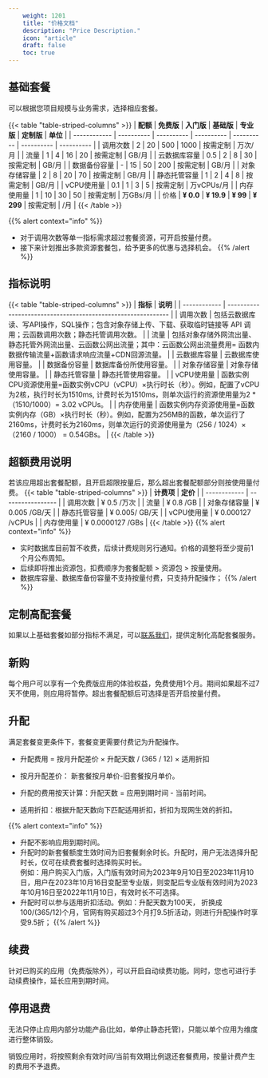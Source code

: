```yaml
---
    weight: 1201
    title: "价格文档"
    description: "Price Description."
    icon: "article"
    draft: false
    toc: true
---
```


## 基础套餐

可以根据您项目规模与业务需求，选择相应套餐。

{{< table "table-striped-columns" >}}
| **配额**     | **免费版** | **入门版** | **基础版** | **专业版** | **定制版** | **单位**   |
| ------------ | ---------- | ---------- | ---------- | ---------- | ---------- | ---------- |
| 调用次数     | 2          | 20         | 500        | 1000       | 按需定制   | 万次/月    |
| 流量         | 1          | 4          | 16         | 20         | 按需定制   | GB/月      |
| 云数据库容量 | 0.5        | 2          | 8          | 30         | 按需定制   | GB/月      |
| 数据备份容量 | -          | 15         | 50         | 200        | 按需定制   | GB/月      |
| 对象存储容量   | 2          | 8          | 20         | 70         | 按需定制   | GB/月      |
| 静态托管容量 | 1          | 2          | 4          | 8          | 按需定制   | GB/月      |
| vCPU使用量   | 0.1        | 1          | 3          | 5          | 按需定制   | 万vCPUs/月 |
| 内存使用量   | 1          | 10         | 30         | 50         | 按需定制   | 万GBs/月   |
| 价格         | **¥ 0.0**  | **¥ 19.9** | **¥ 99**   | **¥ 299**  | 按需定制   | /月        |
{{< /table >}}

{{% alert context="info" %}}
- 对于调用次数等单一指标需求超过套餐资源，可开启按量付费。
- 接下来计划推出多款资源套餐包，给予更多的优惠与选择机会。
{{% /alert %}}


## 指标说明
{{< table "table-striped-columns" >}}
| **指标**     | **说明**                                                     |
| ------------ | ------------------------------------------------------------ |
| 调用次数     | 包括云数据库读、写API操作，SQL操作；包含对象存储上传、下载、获取临时链接等 API 调用；云函数调用次数；静态托管调用次数。 |
| 流量         | 包括对象存储外网流出量、静态托管外网流出量、云函数公网出流量；其中：云函数公网出流量费用= 函数内数据传输流量+函数请求响应流量+CDN回源流量。 |
| 云数据库容量 | 云数据库使用容量。                                           |
| 数据备份容量 | 数据库备份所使用容量。                                       |
| 对象存储容量   | 对象存储使用容量。                                             |
| 静态托管容量 | 静态托管使用容量。                                           |
| vCPU使用量   | 函数实例CPU资源使用量=函数实例vCPU（vCPU）×执行时长（秒）。例如，配置了vCPU为2核，执行时长为1510ms, 计费时长为1510ms，则单次运行的资源使用量为2 *（1510/1000）= 3.02 vCPUs。 |
| 内存使用量   | 函数实例内存资源使用量=函数实例内存（GB）×执行时长（秒）。例如，配置为256MB的函数，单次运行了2160ms，计费时长为2160ms，则单次运行的资源使用量为（256 / 1024）×（2160 / 1000） = 0.54GBs。 |
 {{< /table >}}
## 超额费用说明

若该应用超出套餐配额，且开启超限按量后，那么超出套餐配额部分则按使用量付费。
{{< table "table-striped-columns" >}}
| **计费项**   | **定价**          |
| ------------ | ----------------- |
| 调用次数     | ¥ 0.5 /万次       |
| 流量         | ¥ 0.8 /GB         |
| 对象存储容量   | ¥ 0.005 /GB/天    |
| 静态托管容量 | ¥ 0.005/ GB/天    |
| vCPU使用量   | ¥ 0.000127 /vCPUs |
| 内存使用量   | ¥ 0.0000127 /GBs  |
 {{< /table >}}
{{% alert context="info" %}}
- 实时数据库目前暂不收费，后续计费规则另行通知。价格的调整将至少提前1个月公布周知。
- 后续即将推出资源包，扣费顺序为套餐配额 > 资源包 > 按量使用。
- 数据库容量、数据库备份容量不支持按量付费，只支持升配操作；
{{% /alert %}}



## 定制高配套餐

如果以上基础套餐如部分指标不满足，可以[联系我们](https://document.memfiredb.com/docs/contactus)，提供定制化高配套餐服务。

## 新购

每个用户可以享有一个免费版应用的体验权益，免费使用1个月。期间如果超不过7天不使用，则应用将暂停。超出套餐配额后可选择是否开启按量付费。

## 升配

满足套餐变更条件下，套餐变更需要付费记为升配操作。

- 升配费用 = 按月升配差价 × 升配天数 / (365 / 12) × 适用折扣

- 按月升配差价： 新套餐按月单价-旧套餐按月单价。

- 升配的费用按天计算：升配天数 = 应用到期时间 - 当前时间。

- 适用折扣：根据升配天数向下匹配适用折扣，折扣为现网生效的折扣。


{{% alert context="info" %}}
- 升配不影响应用到期时间。
- 升配时的新套餐额度生效时间为旧套餐剩余时长。升配时，用户无法选择升配时长，仅可在续费套餐时选择购买时长。   
例如：用户购买入门版，入门版有效时间为2023年9月10日至2023年11月10日，用户在2023年10月16日变配至专业版，则变配后专业版有效时间为2023年10月16日至2022年11月10日，有效时长不可选择。
- 升配时可以参与适用折扣活动。例如：升配天数为100天， 折换成100/(365/12)个月，官网有购买超过3个月打9.5折活动，则进行升配操作时享受9.5折；
{{% /alert %}}



## 续费

针对已购买的应用（免费版除外），可以开启自动续费功能。同时，您也可进行手动续费操作，延长应用到期时间。

## 停用退费

无法只停止应用内部分功能产品(比如，单停止静态托管)，只能以单个应用为维度进行整体销毁。

销毁应用时，将按照剩余有效时间/当前有效期比例退还套餐费用，按量计费产生的费用不予退费。



